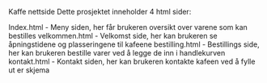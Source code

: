 Kaffe nettside
Dette prosjektet inneholder 4 html sider:

Index.html - Meny siden, her får brukeren oversikt over varene som kan bestilles
velkommen.html - Velkomst side, her kan brukeren se åpningstidene og plasseringene til kafeene
bestilling.html - Bestillings side, her kan brukeren bestille varer ved å legge de inn i handlekurven
kontakt.html - Kontakt siden, her kan brukeren kontakte kafeen ved å fylle ut er skjema
